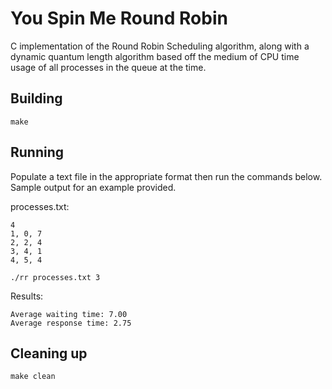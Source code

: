 # You Spin Me Round Robin

C implementation of the Round Robin Scheduling algorithm, along with a dynamic quantum length algorithm based off the medium of CPU time usage of all processes in the queue at the time.

## Building

```shell
make
```

## Running

Populate a text file in the appropriate format then run the commands below. Sample output for an example provided.

processes.txt:
```shell
4
1, 0, 7
2, 2, 4
3, 4, 1
4, 5, 4
```

```shell
./rr processes.txt 3
```

Results:
```shell
Average waiting time: 7.00
Average response time: 2.75
```

## Cleaning up

```shell
make clean
```
